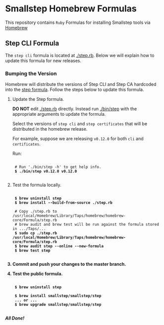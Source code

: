 # Smallstep Homebrew Formulas

This repository contains `Ruby` Formulas for installing Smallstep tools via
[Homebrew](https://brew.sh/)

## Step CLI Formula

The `step cli` formula is located at [./step.rb](./step.rb). Below we will
explain how to update this formula for new releases.

### Bumping the Version

Homebrew will distribute the versions of Step CLI and Step CA hardcoded into the
[step formula](./step.rb). Follow the steps below to update this formula.

1. Update the Step formula.

    **DO NOT** edit [./step.rb](./step.rb) directly. Instead run [./bin/step](./bin/step)
    with the appropriate arguments to update the formula.

    Select the versions of `step cli` and `step certificates` that will be
    distributed in the homebrew release.

    For example, suppose we are releasing `v0.12.0` for both `cli` and `certificates`.

    Run:
    <pre><code>
    # Run './bin/step -h' to get help info.
    <b>$ ./bin/step v0.12.0 v0.12.0</b>
    </code></pre>

2. Test the formula locally.

    <pre><code>
    <b>$ brew uninstall step</b>
    <b>$ brew install --build-from-source ./step.rb</b>

    # Copy ./step.rb to /usr/local/Homebrew/Library/Taps/homebrew/homebrew-core/Formula/step.rb
    # brew audit and brew test will be run against the formula stored in .../Taps/...
    <b>$ sudo cp ./step.rb /usr/local/Homebrew/Library/Taps/homebrew/homebrew-core/Formula/step.rb<b>
    <b>$ brew audit step --online --new-formula</b>
    <b>$ brew test step</b>
    </pre></code>

3. Commit and push your changes to the master branch.

4. Test the public formula.

    <pre><code>
    <b>$ brew uninstall step</b>

    <b>$ brew install smallstep/smallstep/step</b>
    ... or ...
    <b>$ brew upgrade smallstep/smallstep/step</b>
    </pre></code>

*All Done!*
